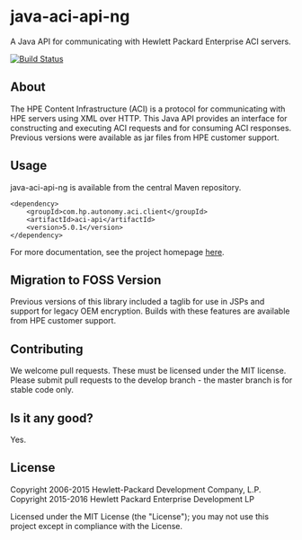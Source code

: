 # java-aci-api-ng

A Java API for communicating with Hewlett Packard Enterprise ACI servers.

[![Build Status](https://travis-ci.org/hpe-idol/java-aci-api-ng.svg?branch=master)](https://travis-ci.org/hpe-idol/java-aci-api-ng)

## About
The HPE Content Infrastructure (ACI) is a protocol for communicating with HPE servers using XML over HTTP.
This Java API provides an interface for constructing and executing ACI requests and for consuming ACI responses. Previous
versions were available as jar files from HPE customer support.


## Usage
java-aci-api-ng is available from the central Maven repository.

    <dependency>
        <groupId>com.hp.autonomy.aci.client</groupId>
        <artifactId>aci-api</artifactId>
        <version>5.0.1</version>
    </dependency>

For more documentation, see the project homepage [here](http://hpe-idol.github.io/java-aci-api-ng).

## Migration to FOSS Version
Previous versions of this library included a taglib for use in JSPs and support for legacy OEM encryption. Builds with
these features are available from HPE customer support.

## Contributing
We welcome pull requests. These must be licensed under the MIT license. Please submit pull requests to the develop
branch - the master branch is for stable code only.

## Is it any good?
Yes.

## License
Copyright 2006-2015 Hewlett-Packard Development Company, L.P.
Copyright 2015-2016 Hewlett Packard Enterprise Development LP

Licensed under the MIT License (the "License"); you may not use this project except in compliance with the License.
